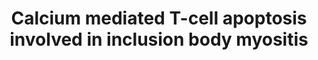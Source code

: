 ---
annotations:
- type: Disease Ontology
  value: inclusion body myositis
authors:
- TheodorosZarotiadis
- Eweitz
- Fehrhart
description: Inclusion body myositis is a late onset disease of the muscles. It shares
  both degenerative and autoimmune features, as well as genetic factors, and also
  is resistant to classical treatments of immunosuppressive drugs. This pathway is
  based on Figure 3 of Johari M. et al. 2021.
last-edited: 2021-12-02
organisms:
- Homo sapiens
redirect_from:
- /index.php/Pathway:WP5142
- /instance/WP5142
schema-jsonld:
- '@context': https://schema.org/
  '@id': https://wikipathways.github.io/pathways/WP5142.html
  '@type': Dataset
  creator:
    '@type': Organization
    name: WikiPathways
  description: Inclusion body myositis is a late onset disease of the muscles. It
    shares both degenerative and autoimmune features, as well as genetic factors,
    and also is resistant to classical treatments of immunosuppressive drugs. This
    pathway is based on Figure 3 of Johari M. et al. 2021.
  keywords:
  - ''
  - PPP3CA
  - LCK
  - CRAC
  - Legend
  - Ca2+
  - PPP3CB
  - Phosphorylation state
  - PLCG1
  - Binding
  - MHC class II/CD4
  - ATP2A1
  - Conversion
  - IP3
  - Cellular location change
  - HDAC2
  - PPP3CC
  - Catalysis
  - CALM1
  - MHC class I/CD8A
  - MEF2D
  - ITPRIP
  - MHC class I/CD8B
  - Inhibition
  - EP300
  - Apoptosis
  - DAG
  - NR4A1
  - ZAP70
  - TCR
  - PIP2
  - CABIN1
  - NFATC2
  - PKC
  - Stimulation/Activasion
  - HDAC1
  - CAPN2
  license: CC0
  name: Calcium mediated T-cell apoptosis involved in inclusion body myositis
seo: CreativeWork
title: Calcium mediated T-cell apoptosis involved in inclusion body myositis
wpid: WP5142
---